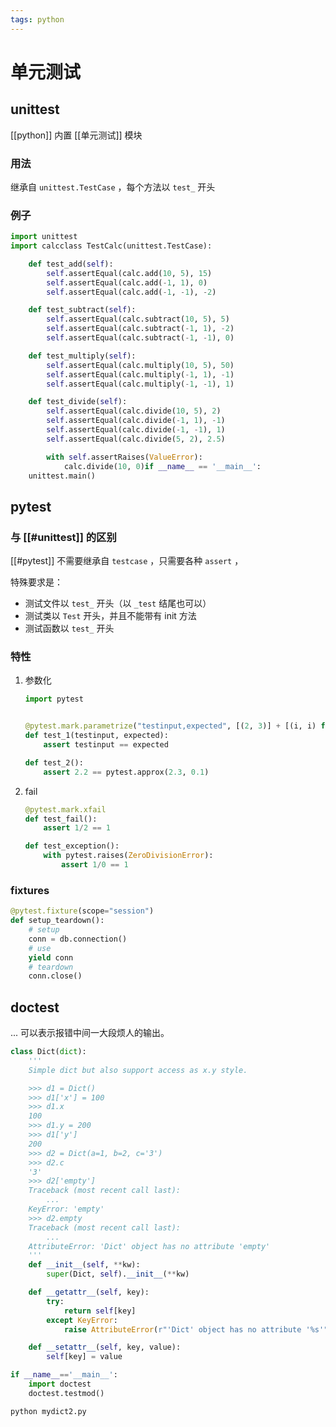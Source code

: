 ```yaml
---
tags: python
---
```

# 单元测试

## unittest

[[python]] 内置 [[单元测试]] 模块

### 用法

继承自 `unittest.TestCase` ，每个方法以 `test_` 开头

### 例子

```python
import unittest
import calcclass TestCalc(unittest.TestCase):

    def test_add(self):
        self.assertEqual(calc.add(10, 5), 15)
        self.assertEqual(calc.add(-1, 1), 0)
        self.assertEqual(calc.add(-1, -1), -2)

    def test_subtract(self):
        self.assertEqual(calc.subtract(10, 5), 5)
        self.assertEqual(calc.subtract(-1, 1), -2)
        self.assertEqual(calc.subtract(-1, -1), 0)

    def test_multiply(self):
        self.assertEqual(calc.multiply(10, 5), 50)
        self.assertEqual(calc.multiply(-1, 1), -1)
        self.assertEqual(calc.multiply(-1, -1), 1)

    def test_divide(self):
        self.assertEqual(calc.divide(10, 5), 2)
        self.assertEqual(calc.divide(-1, 1), -1)
        self.assertEqual(calc.divide(-1, -1), 1)
        self.assertEqual(calc.divide(5, 2), 2.5)

        with self.assertRaises(ValueError):
            calc.divide(10, 0)if __name__ == '__main__':
    unittest.main()
```

## pytest

### 与 [[#unittest]] 的区别

[[#pytest]] 不需要继承自 `testcase` ，只需要各种 `assert` ，

特殊要求是：

-   测试文件以 `test_` 开头（以 `_test` 结尾也可以）
-   测试类以 `Test` 开头，并且不能带有 init 方法
-   测试函数以 `test_` 开头

### 特性

1.  参数化

    ```python
    import pytest
    
    
    @pytest.mark.parametrize("testinput,expected", [(2, 3)] + [(i, i) for i in range(10)])
    def test_1(testinput, expected):
        assert testinput == expected
    
    def test_2():
        assert 2.2 == pytest.approx(2.3, 0.1)
    ```

2.  fail

    ```python
    @pytest.mark.xfail
    def test_fail():
        assert 1/2 == 1
    
    def test_exception():
        with pytest.raises(ZeroDivisionError):
            assert 1/0 == 1
    ```

### fixtures

```python
@pytest.fixture(scope="session")
def setup_teardown():
    # setup
    conn = db.connection()
    # use
    yield conn
    # teardown
    conn.close()
```

## doctest

... 可以表示报错中间一大段烦人的输出。

```python
class Dict(dict):
    '''
    Simple dict but also support access as x.y style.

    >>> d1 = Dict()
    >>> d1['x'] = 100
    >>> d1.x
    100
    >>> d1.y = 200
    >>> d1['y']
    200
    >>> d2 = Dict(a=1, b=2, c='3')
    >>> d2.c
    '3'
    >>> d2['empty']
    Traceback (most recent call last):
        ...
    KeyError: 'empty'
    >>> d2.empty
    Traceback (most recent call last):
        ...
    AttributeError: 'Dict' object has no attribute 'empty'
    '''
    def __init__(self, **kw):
        super(Dict, self).__init__(**kw)

    def __getattr__(self, key):
        try:
            return self[key]
        except KeyError:
            raise AttributeError(r"'Dict' object has no attribute '%s'" % key)

    def __setattr__(self, key, value):
        self[key] = value

if __name__=='__main__':
    import doctest
    doctest.testmod()
```

```shell
python mydict2.py
```
